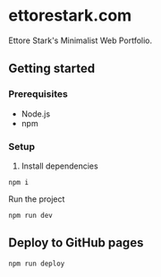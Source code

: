 # ettorestark.com 

Ettore Stark's Minimalist Web Portfolio.

## Getting started

### Prerequisites

- Node.js
- npm 

### Setup 

1. Install dependencies 
```
npm i 
```

Run the project 
```
npm run dev
```

## Deploy to GitHub pages
```
npm run deploy
```